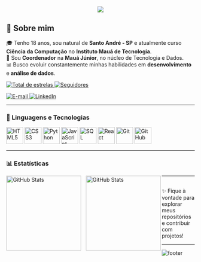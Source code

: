 <h1 align="center">
  <a href="https://github.com/pauloperasso">
    <img src="https://readme-typing-svg.herokuapp.com?lines=👨‍💻+Paulo+Perasso&center=true&size=28&color=FF6EC7,00CFFF" />
  </a>
</h1>

## 📝 Sobre mim

🎓 Tenho 18 anos, sou natural de **Santo André - SP** e atualmente curso **Ciência da Computação** no **Instituto Mauá de Tecnologia**.  
💼 Sou **Coordenador** na **Mauá Júnior**, no núcleo de Tecnologia e Dados.    
📊 Busco evoluir constantemente minhas habilidades em **desenvolvimento** e **análise de dados**.

<p align="left"> 
    <a href="https://github.com/Lucca-07?tab=repositories&sort=stargazers">
        <img alt="Total de estrelas" title="Total de estrelas GitHub" src="https://custom-icon-badges.demolab.com/github/stars/Lucca-07?color=55960c&style=for-the-badge&labelColor=488207&logo=star&label=estrelas" />
    </a>
    <a href="https://github.com/Lucca-07?tab=followers">
        <img alt="Seguidores" title="Me siga no GitHub" src="https://custom-icon-badges.demolab.com/github/followers/pauloperasso?color=236ad3&labelColor=1155ba&style=for-the-badge&logo=github&label=Seguidores&logoColor=white" />
    </a>
</p>
<p align="">
    <a href="mailto:paulo.vrperasso@mauajr.com">
        <img alt="E-mail" title="Me envie um e-mail" src="https://custom-icon-badges.demolab.com/badge/-Email-red?style=for-the-badge&logo=mail&logoColor=white" />
    </a>
    <a href="https://linkedin.com/in/pauloperasso">
        <img alt="LinkedIn" title="Meu LinkedIn" src="https://custom-icon-badges.demolab.com/badge/-LinkedIn-blue?style=for-the-badge&logo=linkedin&logoColor=white" />
    </a>
</p>

---

### 🤖 Linguagens e Tecnologias

<p align="left">
    <img src="https://cdn.jsdelivr.net/gh/devicons/devicon@latest/icons/html5/html5-original.svg" title="HTML5" alt="HTML5" width="45" height="45"/>
    <img src="https://cdn.jsdelivr.net/gh/devicons/devicon@latest/icons/css3/css3-original.svg" title="CSS3" alt="CSS3" width="45" height="45"/>
    <img src="https://cdn.jsdelivr.net/gh/devicons/devicon@latest/icons/python/python-original.svg" title="Python" alt="Python" width="45" height="45"/>
    <img src="https://cdn.jsdelivr.net/gh/devicons/devicon@latest/icons/javascript/javascript-original.svg" title="JavaScript" alt="JavaScript" width="45" height="45"/>
    <img src="https://cdn.jsdelivr.net/gh/devicons/devicon@latest/icons/mysql/mysql-original.svg" title="SQL" alt="SQL" width="45" height="45"/>
    <img src="https://cdn.jsdelivr.net/gh/devicons/devicon@latest/icons/react/react-original.svg" title="React" alt="React" width="45" height="45"/>
    <img src="https://cdn.jsdelivr.net/gh/devicons/devicon@latest/icons/git/git-original.svg" title="Git" alt="Git" width="45" height="45"/>
    <img src="https://cdn.jsdelivr.net/gh/devicons/devicon@latest/icons/github/github-original.svg" title="GitHub" alt="GitHub" width="45" height="45"/>
</p>

---

### 📊 Estatísticas

<p>
  <img align="left" alt="GitHub Stats" height="200" style="padding-right: 10px;" src="https://github-readme-stats.vercel.app/api?username=pauloperasso&show_icons=true&theme=tokyonight&include_all_commits=true&locale=pt-br" />

  <img align="left" alt="GitHub Stats" height="200" src="https://github-readme-stats.vercel.app/api/top-langs/?username=pauloperasso&theme=tokyonight&layout=compact&custom_title=Tecnologias&langs_count=9" />
</p>

---

<br>✨ Fique à vontade para explorar meus repositórios e contribuir com projetos!  

---

![footer](https://capsule-render.vercel.app/api?type=waving&color=gradient&height=120&section=footer)


